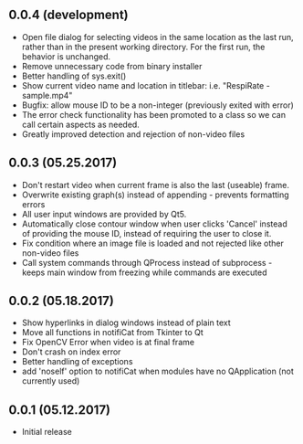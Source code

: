 ## 0.0.4 (development)
 * Open file dialog for selecting videos in the same location as the last run,
    rather than in the present working directory. For the first run, the
    behavior is unchanged.
 * Remove unnecessary code from binary installer
 * Better handling of sys.exit()
 * Show current video name and location in titlebar: i.e. "RespiRate - sample.mp4"
 * Bugfix: allow mouse ID to be a non-integer (previously exited with error)
 * The error check functionality has been promoted to a class so we can call
     certain aspects as needed.
 * Greatly improved detection and rejection of non-video files

## 0.0.3 (05.25.2017)
 * Don't restart video when current frame is also the last (useable) frame.
 * Overwrite existing graph(s) instead of appending - prevents formatting errors
 * All user input windows are provided by Qt5.
 * Automatically close contour window when user clicks 'Cancel' instead of
    providing the mouse ID, instead of requiring the user to close it.
 * Fix condition where an image file is loaded and not rejected like other
    non-video files
 * Call system commands through QProcess instead of subprocess - keeps main
    window from freezing while commands are executed

## 0.0.2 (05.18.2017)
 * Show hyperlinks in dialog windows instead of plain text
 * Move all functions in notifiCat from Tkinter to Qt
 * Fix OpenCV Error when video is at final frame
 * Don't crash on index error
 * Better handling of exceptions
 * add 'noself' option to notifiCat when modules have no QApplication (not currently used)

## 0.0.1 (05.12.2017)
 * Initial release
